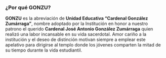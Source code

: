 <h3>¿Por qué GONZU?</h3>

<strong className="text-red-700">GONZU</strong> es la abreviación de <strong className="text-red-700">Unidad Educativa “Cardenal González Zumárraga”</strong>, nombre adoptado por la Institución en honor a nuestro patrono el querido <strong className="text-red-700">Cardenal José Antonio González Zumárraga</strong> quien realizó una labor incansable en su vida sacerdotal. Amor cariño a la institución y el deseo de distinción motivan siempre a emplear este apelativo para dirigirse al templo donde los jóvenes comparten la mitad de su tiempo durante la vida estudiantil.
